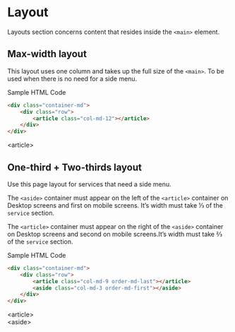 # Layout
Layouts section concerns content that resides inside the `<main>` element. 

## Max-width layout
This layout uses one column and takes up the full size of the `<main>`. To be used when there is no need for a side menu. 

Sample HTML Code

```html
<div class="container-md">
    <div class="row">                        
        <article class="col-md-12"></article>
    </div>
</div>
```

<div class="example-box">
  <div class="container-md">
      <div class="row">                        
          <article class="col-md-12 example-box-inner">	&lt;article&gt;</article>
      </div>
</div>
</div>

## One-third + Two-thirds layout
Use this page layout for services that need a side menu. 

The `<aside>` container must appear on the left of the `<article>` container on Desktop screens and first on mobile screens. It’s width must take ⅓ of the `service` section. 

The `<article>` container must appear on the right of the `<aside>` container on Desktop screens and second on mobile screens.It’s width must take ⅔ of the `service` section. 

Sample HTML Code

```html
<div class="container-md">
    <div class="row">
        <article class="col-md-9 order-md-last"></article>
        <aside class="col-md-3 order-md-first"></aside>
    </div>
</div>
```

<div class="example-box">
  <div class="container-md">
    <div class="row">
        <article class="col-md-9 order-md-last example-box-inner">&lt;article&gt;</article>
        <aside class="col-md-3 order-md-first example-box-inner">&lt;aside&gt;</aside>
    </div>
</div>
</div>